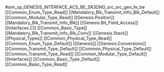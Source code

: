 #sim_sp_GENESIS_INTERFACE_ACS_BE_SR3DNG_src_src_gen_fe_be
[[Common_Enum_Type_Read]]
[[Mandatory_Blk_Transmit_Info_Blk_Default]]
[[Common_Modular_Type_Read]]
[[Genesis.Position]]
[[Mandatory_Blk_Transmit_Info_Blk]]
[[Genesis.Bit_Field_Access]]
[[Interfaces.C]]
[[Common_Basic_Type]]
[[Mandatory_Blk_Transmit_Info_Blk_Conv]]
[[Genesis.Stack]]
[[Physical_Types]]
[[Common_Physical_Type_Read]]
[[Common_Enum_Type_Default]]
[[Genesis]]
[[Genesis.Conversions]]
[[Common_Transmit_Type_Default]]
[[Common_Physical_Type_Default]]
[[Common_Transmit_Type_Read]]
[[Common_Modular_Type_Default]]
[[Interfaces]]
[[Common_Basic_Type_Default]]
[[Common_Basic_Type_Read]]
